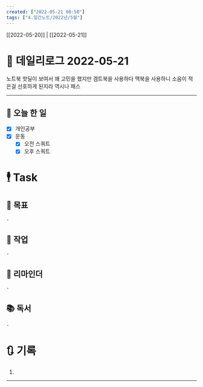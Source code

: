 ```yaml
---
created: ["2022-05-21 08:50"]
tags: ["4.일간노트/2022년/5월"]
---
```


[[2022-05-20]] | [[2022-05-21]]

# 📅 데일리로그  2022-05-21
노트북 핫딜이 보여서 꽤 고민을 했지만 겜트북을 사용하다 맥북을 사용하니 소음이 적은걸 선호하게 된지라 역시나 패스


---
## 🔷 오늘 한 일
- [x] 개인공부
- [x] 운동
	- [x] 오전 스쿼트
	- [x] 오후 스쿼트

# 🕴 Task
## 🎯 목표
	- 
## 🚀 작업
	- 
## 📕 리마인더
	- 
## 📚 독서
	- 
# 🔃 기록
1. 
---
